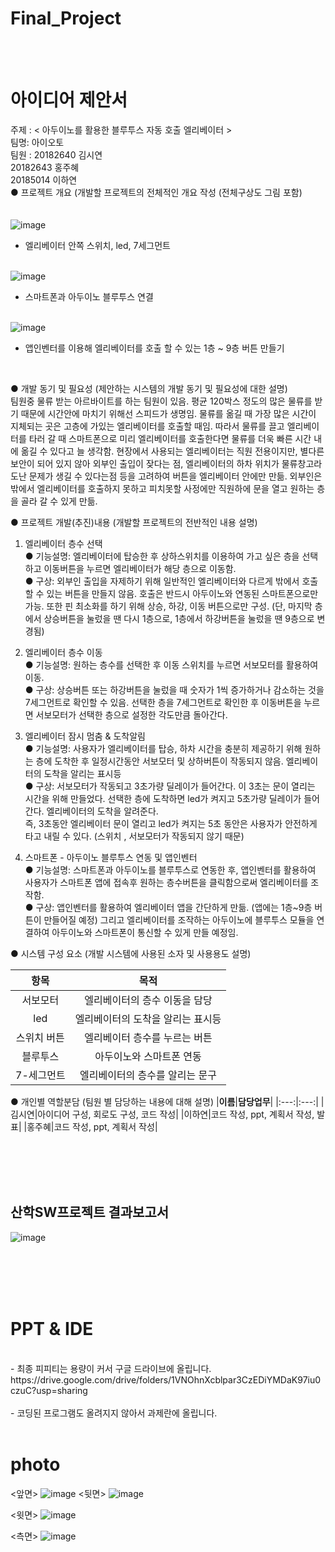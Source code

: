# Final_Project
<br>
<br>

 # 아이디어 제안서 

주제 : < 아두이노를 활용한 블루투스 자동 호출 엘리베이터 ><br>
팀명: 아이오토<br>
팀원 : 20182640 김시연<br>
20182643 홍주혜<br>
20185014 이하연<br>
● 프로젝트 개요 (개발할 프로젝트의 전체적인 개요 작성 (전체구상도 그림 포함)<br>
<br>
<br>![image](https://user-images.githubusercontent.com/93849755/180238823-6007f7d7-c48e-4a65-8d01-8cca5825ea49.png)

- 엘리베이터 안쪽 스위치, led, 7세그먼트<br>
 
<br>![image](https://user-images.githubusercontent.com/93849755/180238863-c37670b6-c5e6-4946-b82a-cbb3b5332d07.png)<br>
- 스마트폰과 아두이노 블루투스 연결<br>

<br>![image](https://user-images.githubusercontent.com/93849755/180238902-77ca4d21-02af-4981-84e5-f03f5f54d9c4.png)
- 앱인벤터를 이용해 엘리베이터를 호출 할 수 있는 1층 ~ 9층 버튼 만들기<br>
 <br>

● 개발 동기 및 필요성 (제안하는 시스템의 개발 동기 및 필요성에 대한 설명)<br>
 팀원중 물류 받는 아르바이트를 하는 팀원이 있음. 평균 120박스 정도의 많은 물류를 받기 때문에 시간안에 마치기 위해선 스피드가 생명임. 물류를 옮길 때 가장 많은 시간이 지체되는 곳은 고층에 가있는 엘리베이터를 호출할 때임. 따라서 물류를 끌고 엘리베이터를 타러 갈 때 스마트폰으로 미리 엘리베이터를 호출한다면 물류를 더욱 빠른 시간 내에 옮길 수 있다고 늘 생각함. 현장에서 사용되는 엘리베이터는 직원 전용이지만, 별다른 보안이 되어 있지 않아 외부인 출입이 잦다는 점, 엘리베이터의 하차 위치가 물류창고라 도난 문제가 생길 수 있다는점 등을 고려하여 버튼을 엘리베이터 안에만 만듦. 외부인은 밖에서 엘리베이터를 호출하지 못하고 피치못할 사정에만 직원하에 문을 열고 원하는 층을 골라 갈 수 있게 만듦.

● 프로젝트 개발(추진)내용 (개발할 프로젝트의 전반적인 내용 설명)<br>
 
1) 엘리베이터 층수 선택<br>
● 기능설명: 엘리베이터에 탑승한 후 상하스위치를 이용하여 가고 싶은 층을 선택하고 이동버튼을 누르면 엘리베이터가 해당 층으로 이동함.<br>
● 구상: 외부인 출입을 자제하기 위해 일반적인 엘리베이터와 다르게 밖에서 호출 할 수 있는 버튼을 만들지 않음. 호출은 반드시 아두이노와 연동된 스마트폰으로만 가능. 또한 핀 최소화를 하기 위해 상승, 하강, 이동 버튼으로만 구성. (단, 마지막 층에서 상승버튼을 눌렀을 땐 다시 1층으로, 1층에서 하강버튼을 눌렀을 땐 9층으로 변경됨) <br>

2) 엘리베이터 층수 이동<br>
● 기능설명: 원하는 층수를 선택한 후 이동 스위치를 누르면 서보모터를 활용하여 이동.<br>
● 구상: 상승버튼 또는 하강버튼을 눌렀을 때 숫자가 1씩 증가하거나 감소하는 것을 7세그먼트로 확인할 수 있음. 선택한 층을 7세그먼트로 확인한 후 이동버튼을 누르면 서보모터가 선택한 층으로 설정한 각도만큼 돌아간다.<br>

3) 엘리베이터 잠시 멈춤 & 도착알림<br>
● 기능설명: 사용자가 엘리베이터를 탑승, 하차 시간을 충분히 제공하기 위해 원하는 층에 도착한 후 일정시간동안 서보모터 및 상하버튼이 작동되지 않음. 엘리베이터의 도착을 알리는 표시등<br>
● 구상: 서보모터가 작동되고 3초가량 딜레이가 들어간다. 이 3초는 문이 열리는 시간을 위해 만들었다. 선택한 층에 도착하면 led가 켜지고 5초가량 딜레이가 들어간다. 엘리베이터의 도착을 알려준다. <br>즉, 3초동안 엘리베이터 문이 열리고 led가 켜지는 5초 동안은 사용자가 안전하게 타고 내릴 수 있다. (스위치 , 서보모터가 작동되지 않기 때문)<br>

4) 스마트폰 - 아두이노 블루투스 연동 및 앱인벤터<br>
● 기능설명: 스마트폰과 아두이노를 블루투스로 연동한 후, 앱인벤터를 활용하여 사용자가 스마트폰 앱에 접속후 원하는 층수버튼을 클릭함으로써 엘리베이터를 조작함.<br>
● 구상: 앱인벤터를 활용하여 엘리베이터 앱을 간단하게 만듦. (앱에는 1층~9층 버튼이 만들어질 예정) 그리고 엘리베이터를 조작하는 아두이노에 블루투스 모듈을 연결하여 아두이노와 스마트폰이 통신할 수 있게 만들 예정임. <br>

● 시스템 구성 요소 (개발 시스템에 사용된 소자 및 사용용도 설명)<br>

|**항목**|**목적**|
|:---:|:---:|
|서보모터|엘리베이터의 층수 이동을 담당|
|led|엘리베이터의 도착을 알리는 표시등|
|스위치 버튼|엘리베이터 층수를 누르는 버튼|
|블루투스|아두이노와 스마트폰 연동|
|7-세그먼트|엘리베이터의 층수를 알리는 문구|





● 개인별 역할분담 (팀원 별 담당하는 내용에 대해 설명)
|**이름**|**담당업무**|
|:---:|:---:|
|김시연|아이디어 구성, 회로도 구성, 코드 작성|
|이하연|코드 작성, ppt, 계획서 작성, 발표|
|홍주혜|코드 작성, ppt, 계획서 작성|


 <br>
  <br>
   <br>
    <br>
  
## 산학SW프로젝트 결과보고서 
![image](https://user-images.githubusercontent.com/109746200/180241880-67abc738-853b-4147-a36e-9be49fd878d9.png)
 

<br>
<br>
<br>
<br>

# PPT & IDE

<br>
- 최종 피피티는 용량이 커서 구글 드라이브에 올립니다.<br>
https://drive.google.com/drive/folders/1VNOhnXcblpar3CzEDiYMDaK97iu0czuC?usp=sharing<br>
<br>
- 코딩된 프로그램도 올려지지 않아서 과제란에 올립니다.

<br>
<br>

# photo
<앞면>
![image](https://user-images.githubusercontent.com/93849755/180253090-9a70231f-a44f-4bf1-a7f4-af386e6700c2.png)
<뒷면>
![image](https://user-images.githubusercontent.com/93849755/180253970-0e8f25bb-ee70-46da-afa0-34dac7db680e.png)


<윗면>
![image](https://user-images.githubusercontent.com/93849755/180253481-d9108042-dcd4-4075-b144-ea04802389fd.png)

<측면>
![image](https://user-images.githubusercontent.com/93849755/180253551-a4d232cc-4ab5-4ea1-8323-b2ddbf4d0e5f.png)



